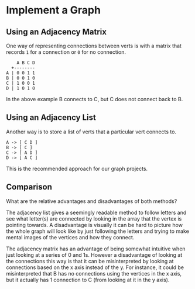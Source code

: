 # Implement a Graph

## Using an Adjacency Matrix 

One way of representing connections between verts is with a matrix that
records `1` for a connection or `0` for no connection.

```
    A B C D
  +--------
A | 0 0 1 1
B | 0 0 1 0
C | 1 0 0 1
D | 1 0 1 0
```

In the above example B connects to C, but C does not connect back to B.

## Using an Adjacency List

Another way is to store a list of verts that a particular vert connects
to.

```
A -> [ C D ]
B -> [ C ]
C -> [ A D ]
D -> [ A C ]
```

This is the recommended approach for our graph projects.

## Comparison

What are the relative advantages and disadvantages of both methods?

The adjacency list gives a seemingly readable method to follow letters and see what letter(s) are connected by looking in the array that the vertex is pointing towards. A disadvantage is visually it can be hard to picture how the whole graph will look like by just following the letters and trying to make mental images of the vertices and how they connect.

The adjacency matrix has an advantage of being somewhat intuitive when just looking at a series of 0 and 1s. However a disadvantage of looking at the connections this way is that it can be misinterpreted by looking at connections based on the x axis instead of the y. For instance, it could be misinterpreted that B has no connections using the vertices in the x axis, but it actually has 1 connection to C (from looking at it in the y axis).